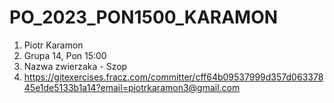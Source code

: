 # PO_2023_PON1500_KARAMON

1. Piotr Karamon
2. Grupa 14, Pon 15:00
3. Nazwa zwierzaka - Szop
4. https://gitexercises.fracz.com/committer/cff64b09537999d357d06337845e1de5133b1a14?email=piotrkaramon3@gmail.com